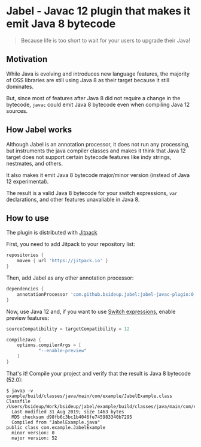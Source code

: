 # Jabel - Javac 12 plugin that makes it emit Java 8 bytecode

> Because life is too short to wait for your users to upgrade their Java!


## Motivation

While Java is evolving and introduces new language features, the majority of OSS libraries
are  still using Java 8 as their target because it still dominates.

But, since most of features after Java 8 did not require a change in the bytecode,
`javac` could emit Java 8 bytecode even when compiling Java 12 sources.

## How Jabel works

Although Jabel is an annotation processor, it does not run any processing,
but instruments the java compiler classes and makes it think that Java 12 target
does not support certain bytecode features like indy strings, nestmates, and others.

It also makes it emit Java 8 bytecode major/minor version (instead of Java 12 experimental).

The result is a valid Java 8 bytecode for your switch expressions, `var` declarations,
and other features unavaliable in Java 8.

## How to use

The plugin is distributed with [Jitpack](https://jitpack.io)

First, you need to add Jitpack to your repository list:
```groovy
repositories {
    maven { url 'https://jitpack.io' }
}

```

Then, add Jabel as any other annotation processor:
```groovy
dependencies {
    annotationProcessor 'com.github.bsideup.jabel:jabel-javac-plugin:0.1.0'
}
```

Now, use Java 12 and, if you want to use [Switch expressions](https://openjdk.java.net/jeps/325),
enable preview features:
```groovy
sourceCompatibility = targetCompatibility = 12

compileJava {
    options.compilerArgs = [
            "--enable-preview"
    ]
}
```

That's it! Compile your project and verify that the result is Java 8 bytecode (52.0):
```shell script
$ javap -v example/build/classes/java/main/com/example/JabelExample.class
Classfile /Users/bsideup/Work/bsideup/jabel/example/build/classes/java/main/com/example/JabelExample.class
  Last modified 31 Aug 2019; size 1463 bytes
  MD5 checksum d98fb6c3bc1b4046fe745983340b7295
  Compiled from "JabelExample.java"
public class com.example.JabelExample
  minor version: 0
  major version: 52
```